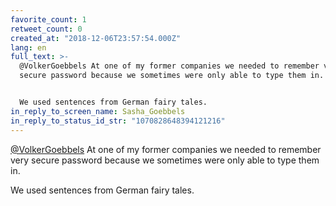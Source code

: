 ```yaml
---
favorite_count: 1
retweet_count: 0
created_at: "2018-12-06T23:57:54.000Z"
lang: en
full_text: >-
  @VolkerGoebbels At one of my former companies we needed to remember very
  secure password because we sometimes were only able to type them in.


  We used sentences from German fairy tales.
in_reply_to_screen_name: Sasha_Goebbels
in_reply_to_status_id_str: "1070828648394121216"
---
```


[@VolkerGoebbels](https://twitter.com/VolkerGoebbels) At one of my former
companies we needed to remember very secure password because we sometimes were
only able to type them in.

We used sentences from German fairy tales.
